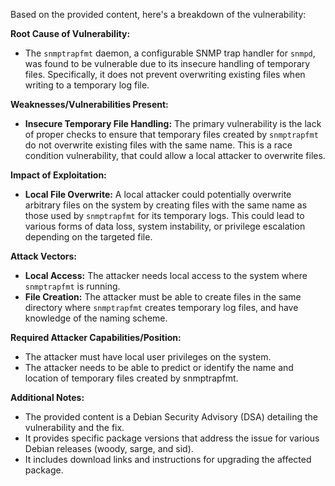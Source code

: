 Based on the provided content, here's a breakdown of the vulnerability:

**Root Cause of Vulnerability:**
- The `snmptrapfmt` daemon, a configurable SNMP trap handler for `snmpd`, was found to be vulnerable due to its insecure handling of temporary files. Specifically, it does not prevent overwriting existing files when writing to a temporary log file.

**Weaknesses/Vulnerabilities Present:**
- **Insecure Temporary File Handling:** The primary vulnerability is the lack of proper checks to ensure that temporary files created by `snmptrapfmt` do not overwrite existing files with the same name. This is a race condition vulnerability, that could allow a local attacker to overwrite files.

**Impact of Exploitation:**
- **Local File Overwrite:** A local attacker could potentially overwrite arbitrary files on the system by creating files with the same name as those used by `snmptrapfmt` for its temporary logs. This could lead to various forms of data loss, system instability, or privilege escalation depending on the targeted file.

**Attack Vectors:**
- **Local Access:** The attacker needs local access to the system where `snmptrapfmt` is running.
- **File Creation:** The attacker must be able to create files in the same directory where `snmptrapfmt` creates temporary log files, and have knowledge of the naming scheme.

**Required Attacker Capabilities/Position:**
- The attacker must have local user privileges on the system.
- The attacker needs to be able to predict or identify the name and location of temporary files created by snmptrapfmt.

**Additional Notes:**
- The provided content is a Debian Security Advisory (DSA) detailing the vulnerability and the fix.
- It provides specific package versions that address the issue for various Debian releases (woody, sarge, and sid).
- It includes download links and instructions for upgrading the affected package.